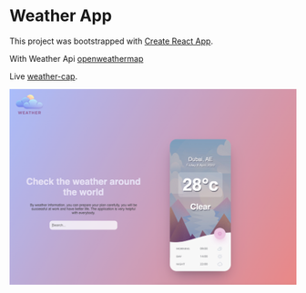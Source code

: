 # Weather App

This project was bootstrapped with [Create React App](https://github.com/facebook/create-react-app).

With Weather Api  [openweathermap](https://openweathermap.org/)

Live [weather-cap](https://itsweather-app.netlify.app/).

![alt text](https://raw.githubusercontent.com/denisdanailov/weather-app/master/src/assets/Screen.png)


